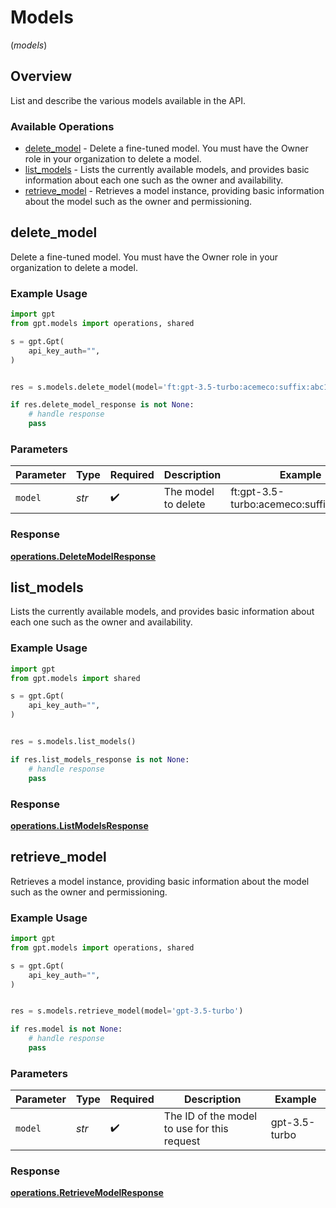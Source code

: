 # Models
(*models*)

## Overview

List and describe the various models available in the API.

### Available Operations

* [delete_model](#delete_model) - Delete a fine-tuned model. You must have the Owner role in your organization to delete a model.
* [list_models](#list_models) - Lists the currently available models, and provides basic information about each one such as the owner and availability.
* [retrieve_model](#retrieve_model) - Retrieves a model instance, providing basic information about the model such as the owner and permissioning.

## delete_model

Delete a fine-tuned model. You must have the Owner role in your organization to delete a model.

### Example Usage

```python
import gpt
from gpt.models import operations, shared

s = gpt.Gpt(
    api_key_auth="",
)


res = s.models.delete_model(model='ft:gpt-3.5-turbo:acemeco:suffix:abc123')

if res.delete_model_response is not None:
    # handle response
    pass
```

### Parameters

| Parameter                              | Type                                   | Required                               | Description                            | Example                                |
| -------------------------------------- | -------------------------------------- | -------------------------------------- | -------------------------------------- | -------------------------------------- |
| `model`                                | *str*                                  | :heavy_check_mark:                     | The model to delete                    | ft:gpt-3.5-turbo:acemeco:suffix:abc123 |


### Response

**[operations.DeleteModelResponse](../../models/operations/deletemodelresponse.md)**


## list_models

Lists the currently available models, and provides basic information about each one such as the owner and availability.

### Example Usage

```python
import gpt
from gpt.models import shared

s = gpt.Gpt(
    api_key_auth="",
)


res = s.models.list_models()

if res.list_models_response is not None:
    # handle response
    pass
```


### Response

**[operations.ListModelsResponse](../../models/operations/listmodelsresponse.md)**


## retrieve_model

Retrieves a model instance, providing basic information about the model such as the owner and permissioning.

### Example Usage

```python
import gpt
from gpt.models import operations, shared

s = gpt.Gpt(
    api_key_auth="",
)


res = s.models.retrieve_model(model='gpt-3.5-turbo')

if res.model is not None:
    # handle response
    pass
```

### Parameters

| Parameter                                   | Type                                        | Required                                    | Description                                 | Example                                     |
| ------------------------------------------- | ------------------------------------------- | ------------------------------------------- | ------------------------------------------- | ------------------------------------------- |
| `model`                                     | *str*                                       | :heavy_check_mark:                          | The ID of the model to use for this request | gpt-3.5-turbo                               |


### Response

**[operations.RetrieveModelResponse](../../models/operations/retrievemodelresponse.md)**

